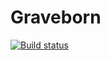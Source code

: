 # Graveborn
[![Build status](https://github.com/fkoppe/graveborn/actions/workflows/gradle.yml/badge.svg)](https://github.com/fkoppe/graveborn/actions)
